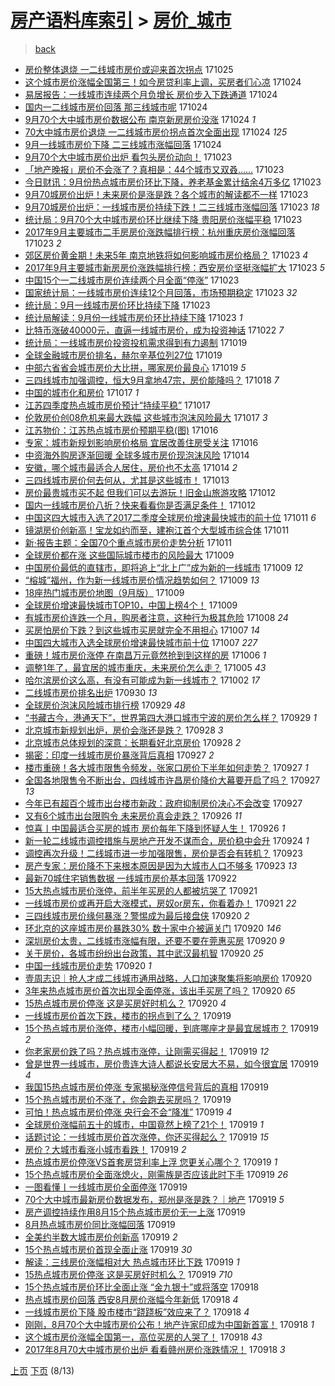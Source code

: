 [房产语料库索引](../../README.md)  > [房价_城市](房价_城市.md)
====
> [back](../README.md)

- [房价整体退烧 一二线城市房价或迎来首次拐点](http://jkwz.applinzi.com/ittc/7028347675693548561.html#%E6%88%BF%E4%BB%B7%E6%95%B4%E4%BD%93%E9%80%80%E7%83%A7+%E4%B8%80%E4%BA%8C%E7%BA%BF%E5%9F%8E%E5%B8%82%E6%88%BF%E4%BB%B7%E6%88%96%E8%BF%8E%E6%9D%A5%E9%A6%96%E6%AC%A1%E6%8B%90%E7%82%B9) 171025  
- [这个城市房价涨幅全国第三！如今房贷利率上调，买房者们心凉](http://jkwz.applinzi.com/ittc/7028065120100549649.html#%E8%BF%99%E4%B8%AA%E5%9F%8E%E5%B8%82%E6%88%BF%E4%BB%B7%E6%B6%A8%E5%B9%85%E5%85%A8%E5%9B%BD%E7%AC%AC%E4%B8%89%EF%BC%81%E5%A6%82%E4%BB%8A%E6%88%BF%E8%B4%B7%E5%88%A9%E7%8E%87%E4%B8%8A%E8%B0%83%EF%BC%8C%E4%B9%B0%E6%88%BF%E8%80%85%E4%BB%AC%E5%BF%83%E5%87%89) 171024  
- [易居报告：一线城市连续两个月负增长 房价步入下跌通道](http://jkwz.applinzi.com/ittc/7028043442905678865.html#%E6%98%93%E5%B1%85%E6%8A%A5%E5%91%8A%EF%BC%9A%E4%B8%80%E7%BA%BF%E5%9F%8E%E5%B8%82%E8%BF%9E%E7%BB%AD%E4%B8%A4%E4%B8%AA%E6%9C%88%E8%B4%9F%E5%A2%9E%E9%95%BF+%E6%88%BF%E4%BB%B7%E6%AD%A5%E5%85%A5%E4%B8%8B%E8%B7%8C%E9%80%9A%E9%81%93) 171024  
- [国内一二线城市房价回落 那三线城市呢](http://jkwz.applinzi.com/ittc/7028007450773554192.html#%E5%9B%BD%E5%86%85%E4%B8%80%E4%BA%8C%E7%BA%BF%E5%9F%8E%E5%B8%82%E6%88%BF%E4%BB%B7%E5%9B%9E%E8%90%BD+%E9%82%A3%E4%B8%89%E7%BA%BF%E5%9F%8E%E5%B8%82%E5%91%A2) 171024  
- [9月70个大中城市房价数据公布 南京新房房价没涨](http://jkwz.applinzi.com/ittc/7027950913807991825.html#9%E6%9C%8870%E4%B8%AA%E5%A4%A7%E4%B8%AD%E5%9F%8E%E5%B8%82%E6%88%BF%E4%BB%B7%E6%95%B0%E6%8D%AE%E5%85%AC%E5%B8%83+%E5%8D%97%E4%BA%AC%E6%96%B0%E6%88%BF%E6%88%BF%E4%BB%B7%E6%B2%A1%E6%B6%A8) 171024 *1* 
- [70大中城市房价退烧 一二线城市房价拐点首次全面出现](http://jkwz.applinzi.com/ittc/7027896156275868688.html#70%E5%A4%A7%E4%B8%AD%E5%9F%8E%E5%B8%82%E6%88%BF%E4%BB%B7%E9%80%80%E7%83%A7+%E4%B8%80%E4%BA%8C%E7%BA%BF%E5%9F%8E%E5%B8%82%E6%88%BF%E4%BB%B7%E6%8B%90%E7%82%B9%E9%A6%96%E6%AC%A1%E5%85%A8%E9%9D%A2%E5%87%BA%E7%8E%B0) 171024 *125* 
- [9月一线城市房价下降 二三线城市涨幅回落](http://jkwz.applinzi.com/ittc/7027894650168411153.html#9%E6%9C%88%E4%B8%80%E7%BA%BF%E5%9F%8E%E5%B8%82%E6%88%BF%E4%BB%B7%E4%B8%8B%E9%99%8D+%E4%BA%8C%E4%B8%89%E7%BA%BF%E5%9F%8E%E5%B8%82%E6%B6%A8%E5%B9%85%E5%9B%9E%E8%90%BD) 171024  
- [9月70个大中城市房价出炉 看包头房价动向！](http://jkwz.applinzi.com/ittc/7027761769534194705.html#9%E6%9C%8870%E4%B8%AA%E5%A4%A7%E4%B8%AD%E5%9F%8E%E5%B8%82%E6%88%BF%E4%BB%B7%E5%87%BA%E7%82%89+%E7%9C%8B%E5%8C%85%E5%A4%B4%E6%88%BF%E4%BB%B7%E5%8A%A8%E5%90%91%EF%BC%81) 171023  
- [「地产晚报」房价不会涨了？真相是：44个城市又双叒……](http://jkwz.applinzi.com/ittc/7027735587249980432.html#%E3%80%8C%E5%9C%B0%E4%BA%A7%E6%99%9A%E6%8A%A5%E3%80%8D%E6%88%BF%E4%BB%B7%E4%B8%8D%E4%BC%9A%E6%B6%A8%E4%BA%86%EF%BC%9F%E7%9C%9F%E7%9B%B8%E6%98%AF%EF%BC%9A44%E4%B8%AA%E5%9F%8E%E5%B8%82%E5%8F%88%E5%8F%8C%E5%8F%92%E2%80%A6%E2%80%A6) 171023  
- [今日财讯：9月份热点城市房价环比下降，养老基金累计结余4万多亿](http://jkwz.applinzi.com/ittc/7027688990810047504.html#%E4%BB%8A%E6%97%A5%E8%B4%A2%E8%AE%AF%EF%BC%9A9%E6%9C%88%E4%BB%BD%E7%83%AD%E7%82%B9%E5%9F%8E%E5%B8%82%E6%88%BF%E4%BB%B7%E7%8E%AF%E6%AF%94%E4%B8%8B%E9%99%8D%EF%BC%8C%E5%85%BB%E8%80%81%E5%9F%BA%E9%87%91%E7%B4%AF%E8%AE%A1%E7%BB%93%E4%BD%994%E4%B8%87%E5%A4%9A%E4%BA%BF) 171023  
- [9月70城房价出炉！未来房价是涨是跌？各个城市的解读都不一样](http://jkwz.applinzi.com/ittc/7027673892213228561.html#9%E6%9C%8870%E5%9F%8E%E6%88%BF%E4%BB%B7%E5%87%BA%E7%82%89%EF%BC%81%E6%9C%AA%E6%9D%A5%E6%88%BF%E4%BB%B7%E6%98%AF%E6%B6%A8%E6%98%AF%E8%B7%8C%EF%BC%9F%E5%90%84%E4%B8%AA%E5%9F%8E%E5%B8%82%E7%9A%84%E8%A7%A3%E8%AF%BB%E9%83%BD%E4%B8%8D%E4%B8%80%E6%A0%B7) 171023  
- [9月70城房价出炉：一线城市房价持续下跌！二三线城市涨幅回落](http://jkwz.applinzi.com/ittc/7027673892162896913.html#9%E6%9C%8870%E5%9F%8E%E6%88%BF%E4%BB%B7%E5%87%BA%E7%82%89%EF%BC%9A%E4%B8%80%E7%BA%BF%E5%9F%8E%E5%B8%82%E6%88%BF%E4%BB%B7%E6%8C%81%E7%BB%AD%E4%B8%8B%E8%B7%8C%EF%BC%81%E4%BA%8C%E4%B8%89%E7%BA%BF%E5%9F%8E%E5%B8%82%E6%B6%A8%E5%B9%85%E5%9B%9E%E8%90%BD) 171023 *18* 
- [统计局：9月70个大中城市房价环比继续下降 贵阳房价涨幅平稳](http://jkwz.applinzi.com/ittc/7027669033724412944.html#%E7%BB%9F%E8%AE%A1%E5%B1%80%EF%BC%9A9%E6%9C%8870%E4%B8%AA%E5%A4%A7%E4%B8%AD%E5%9F%8E%E5%B8%82%E6%88%BF%E4%BB%B7%E7%8E%AF%E6%AF%94%E7%BB%A7%E7%BB%AD%E4%B8%8B%E9%99%8D+%E8%B4%B5%E9%98%B3%E6%88%BF%E4%BB%B7%E6%B6%A8%E5%B9%85%E5%B9%B3%E7%A8%B3) 171023  
- [2017年9月主要城市二手房房价涨跌幅排行榜：杭州重庆房价涨幅回落](http://jkwz.applinzi.com/ittc/7027656280276206608.html#2017%E5%B9%B49%E6%9C%88%E4%B8%BB%E8%A6%81%E5%9F%8E%E5%B8%82%E4%BA%8C%E6%89%8B%E6%88%BF%E6%88%BF%E4%BB%B7%E6%B6%A8%E8%B7%8C%E5%B9%85%E6%8E%92%E8%A1%8C%E6%A6%9C%EF%BC%9A%E6%9D%AD%E5%B7%9E%E9%87%8D%E5%BA%86%E6%88%BF%E4%BB%B7%E6%B6%A8%E5%B9%85%E5%9B%9E%E8%90%BD) 171023 *2* 
- [郊区房价黄金期！未来5年 南京地铁将如何影响城市房价格局？](http://jkwz.applinzi.com/ittc/7027655320967578641.html#%E9%83%8A%E5%8C%BA%E6%88%BF%E4%BB%B7%E9%BB%84%E9%87%91%E6%9C%9F%EF%BC%81%E6%9C%AA%E6%9D%A55%E5%B9%B4+%E5%8D%97%E4%BA%AC%E5%9C%B0%E9%93%81%E5%B0%86%E5%A6%82%E4%BD%95%E5%BD%B1%E5%93%8D%E5%9F%8E%E5%B8%82%E6%88%BF%E4%BB%B7%E6%A0%BC%E5%B1%80%EF%BC%9F) 171023 *4* 
- [2017年9月主要城市新房房价涨跌幅排行榜：西安房价坚挺涨幅扩大](http://jkwz.applinzi.com/ittc/7027646519044473873.html#2017%E5%B9%B49%E6%9C%88%E4%B8%BB%E8%A6%81%E5%9F%8E%E5%B8%82%E6%96%B0%E6%88%BF%E6%88%BF%E4%BB%B7%E6%B6%A8%E8%B7%8C%E5%B9%85%E6%8E%92%E8%A1%8C%E6%A6%9C%EF%BC%9A%E8%A5%BF%E5%AE%89%E6%88%BF%E4%BB%B7%E5%9D%9A%E6%8C%BA%E6%B6%A8%E5%B9%85%E6%89%A9%E5%A4%A7) 171023 *5* 
- [中国15个一二线城市房价连续两个月全面“停涨”](http://jkwz.applinzi.com/ittc/7027626160085795856.html#%E4%B8%AD%E5%9B%BD15%E4%B8%AA%E4%B8%80%E4%BA%8C%E7%BA%BF%E5%9F%8E%E5%B8%82%E6%88%BF%E4%BB%B7%E8%BF%9E%E7%BB%AD%E4%B8%A4%E4%B8%AA%E6%9C%88%E5%85%A8%E9%9D%A2%E2%80%9C%E5%81%9C%E6%B6%A8%E2%80%9D) 171023  
- [国家统计局：一线城市房价连续12个月回落，市场预期稳定](http://jkwz.applinzi.com/ittc/7027582865892705297.html#%E5%9B%BD%E5%AE%B6%E7%BB%9F%E8%AE%A1%E5%B1%80%EF%BC%9A%E4%B8%80%E7%BA%BF%E5%9F%8E%E5%B8%82%E6%88%BF%E4%BB%B7%E8%BF%9E%E7%BB%AD12%E4%B8%AA%E6%9C%88%E5%9B%9E%E8%90%BD%EF%BC%8C%E5%B8%82%E5%9C%BA%E9%A2%84%E6%9C%9F%E7%A8%B3%E5%AE%9A) 171023 *32* 
- [统计局：9月一线城市房价环比持续下降](http://jkwz.applinzi.com/ittc/7027568228694492176.html#%E7%BB%9F%E8%AE%A1%E5%B1%80%EF%BC%9A9%E6%9C%88%E4%B8%80%E7%BA%BF%E5%9F%8E%E5%B8%82%E6%88%BF%E4%BB%B7%E7%8E%AF%E6%AF%94%E6%8C%81%E7%BB%AD%E4%B8%8B%E9%99%8D) 171023  
- [统计局解读：9月份一线城市房价环比持续下降](http://jkwz.applinzi.com/ittc/7027565861123130384.html#%E7%BB%9F%E8%AE%A1%E5%B1%80%E8%A7%A3%E8%AF%BB%EF%BC%9A9%E6%9C%88%E4%BB%BD%E4%B8%80%E7%BA%BF%E5%9F%8E%E5%B8%82%E6%88%BF%E4%BB%B7%E7%8E%AF%E6%AF%94%E6%8C%81%E7%BB%AD%E4%B8%8B%E9%99%8D) 171023 *1* 
- [比特币涨破40000元，直逼一线城市房价，成为投资神话](http://jkwz.applinzi.com/ittc/7027372962590753808.html#%E6%AF%94%E7%89%B9%E5%B8%81%E6%B6%A8%E7%A0%B440000%E5%85%83%EF%BC%8C%E7%9B%B4%E9%80%BC%E4%B8%80%E7%BA%BF%E5%9F%8E%E5%B8%82%E6%88%BF%E4%BB%B7%EF%BC%8C%E6%88%90%E4%B8%BA%E6%8A%95%E8%B5%84%E7%A5%9E%E8%AF%9D) 171022 *7* 
- [统计局：一线城市房价投资投机需求得到有力遏制](http://jkwz.applinzi.com/ittc/7026126831709848593.html#%E7%BB%9F%E8%AE%A1%E5%B1%80%EF%BC%9A%E4%B8%80%E7%BA%BF%E5%9F%8E%E5%B8%82%E6%88%BF%E4%BB%B7%E6%8A%95%E8%B5%84%E6%8A%95%E6%9C%BA%E9%9C%80%E6%B1%82%E5%BE%97%E5%88%B0%E6%9C%89%E5%8A%9B%E9%81%8F%E5%88%B6) 171019  
- [全球金融城市房价排名，赫尔辛基位列27位](http://jkwz.applinzi.com/ittc/7026096283838841872.html#%E5%85%A8%E7%90%83%E9%87%91%E8%9E%8D%E5%9F%8E%E5%B8%82%E6%88%BF%E4%BB%B7%E6%8E%92%E5%90%8D%EF%BC%8C%E8%B5%AB%E5%B0%94%E8%BE%9B%E5%9F%BA%E4%BD%8D%E5%88%9727%E4%BD%8D) 171019  
- [中部六省省会城市房价大比拼，哪家房价最良心](http://jkwz.applinzi.com/ittc/7026081213507453968.html#%E4%B8%AD%E9%83%A8%E5%85%AD%E7%9C%81%E7%9C%81%E4%BC%9A%E5%9F%8E%E5%B8%82%E6%88%BF%E4%BB%B7%E5%A4%A7%E6%AF%94%E6%8B%BC%EF%BC%8C%E5%93%AA%E5%AE%B6%E6%88%BF%E4%BB%B7%E6%9C%80%E8%89%AF%E5%BF%83) 171019 *5* 
- [三四线城市加强调控，恒大9月拿地47宗，房价能降吗？](http://jkwz.applinzi.com/ittc/7025799519139267601.html#%E4%B8%89%E5%9B%9B%E7%BA%BF%E5%9F%8E%E5%B8%82%E5%8A%A0%E5%BC%BA%E8%B0%83%E6%8E%A7%EF%BC%8C%E6%81%92%E5%A4%A79%E6%9C%88%E6%8B%BF%E5%9C%B047%E5%AE%97%EF%BC%8C%E6%88%BF%E4%BB%B7%E8%83%BD%E9%99%8D%E5%90%97%EF%BC%9F) 171018 *7* 
- [中国的城市化和房价](http://jkwz.applinzi.com/ittc/7025460192798589968.html#%E4%B8%AD%E5%9B%BD%E7%9A%84%E5%9F%8E%E5%B8%82%E5%8C%96%E5%92%8C%E6%88%BF%E4%BB%B7) 171017 *1* 
- [江苏四季度热点城市房价预计“持续平稳”](http://jkwz.applinzi.com/ittc/7025457597652665361.html#%E6%B1%9F%E8%8B%8F%E5%9B%9B%E5%AD%A3%E5%BA%A6%E7%83%AD%E7%82%B9%E5%9F%8E%E5%B8%82%E6%88%BF%E4%BB%B7%E9%A2%84%E8%AE%A1%E2%80%9C%E6%8C%81%E7%BB%AD%E5%B9%B3%E7%A8%B3%E2%80%9D) 171017  
- [伦敦房价创08危机来最大跌幅 这些城市泡沫风险最大](http://jkwz.applinzi.com/ittc/7025448326550520849.html#%E4%BC%A6%E6%95%A6%E6%88%BF%E4%BB%B7%E5%88%9B08%E5%8D%B1%E6%9C%BA%E6%9D%A5%E6%9C%80%E5%A4%A7%E8%B7%8C%E5%B9%85+%E8%BF%99%E4%BA%9B%E5%9F%8E%E5%B8%82%E6%B3%A1%E6%B2%AB%E9%A3%8E%E9%99%A9%E6%9C%80%E5%A4%A7) 171017 *3* 
- [江苏物价：江苏热点城市房价预期平稳(图)](http://jkwz.applinzi.com/ittc/7025156972813485073.html#%E6%B1%9F%E8%8B%8F%E7%89%A9%E4%BB%B7%EF%BC%9A%E6%B1%9F%E8%8B%8F%E7%83%AD%E7%82%B9%E5%9F%8E%E5%B8%82%E6%88%BF%E4%BB%B7%E9%A2%84%E6%9C%9F%E5%B9%B3%E7%A8%B3%28%E5%9B%BE%29) 171016  
- [专家：城市新规划影响房价格局 宜居改善住房受关注](http://jkwz.applinzi.com/ittc/7024963905670087696.html#%E4%B8%93%E5%AE%B6%EF%BC%9A%E5%9F%8E%E5%B8%82%E6%96%B0%E8%A7%84%E5%88%92%E5%BD%B1%E5%93%8D%E6%88%BF%E4%BB%B7%E6%A0%BC%E5%B1%80+%E5%AE%9C%E5%B1%85%E6%94%B9%E5%96%84%E4%BD%8F%E6%88%BF%E5%8F%97%E5%85%B3%E6%B3%A8) 171016  
- [中资海外购房逐渐回暖 全球多城市房价现泡沫风险](http://jkwz.applinzi.com/ittc/7024214206033953809.html#%E4%B8%AD%E8%B5%84%E6%B5%B7%E5%A4%96%E8%B4%AD%E6%88%BF%E9%80%90%E6%B8%90%E5%9B%9E%E6%9A%96+%E5%85%A8%E7%90%83%E5%A4%9A%E5%9F%8E%E5%B8%82%E6%88%BF%E4%BB%B7%E7%8E%B0%E6%B3%A1%E6%B2%AB%E9%A3%8E%E9%99%A9) 171014  
- [安徽，哪个城市最适合人居住，房价也不太高](http://jkwz.applinzi.com/ittc/7023477054807475217.html#%E5%AE%89%E5%BE%BD%EF%BC%8C%E5%93%AA%E4%B8%AA%E5%9F%8E%E5%B8%82%E6%9C%80%E9%80%82%E5%90%88%E4%BA%BA%E5%B1%85%E4%BD%8F%EF%BC%8C%E6%88%BF%E4%BB%B7%E4%B9%9F%E4%B8%8D%E5%A4%AA%E9%AB%98) 171014 *2* 
- [三四线城市房价何去何从，尤其是这些城市！](http://jkwz.applinzi.com/ittc/7023924893681452048.html#%E4%B8%89%E5%9B%9B%E7%BA%BF%E5%9F%8E%E5%B8%82%E6%88%BF%E4%BB%B7%E4%BD%95%E5%8E%BB%E4%BD%95%E4%BB%8E%EF%BC%8C%E5%B0%A4%E5%85%B6%E6%98%AF%E8%BF%99%E4%BA%9B%E5%9F%8E%E5%B8%82%EF%BC%81) 171013  
- [房价最贵城市买不起 但我们可以去游玩！旧金山旅游攻略](http://jkwz.applinzi.com/ittc/7023613777247994897.html#%E6%88%BF%E4%BB%B7%E6%9C%80%E8%B4%B5%E5%9F%8E%E5%B8%82%E4%B9%B0%E4%B8%8D%E8%B5%B7+%E4%BD%86%E6%88%91%E4%BB%AC%E5%8F%AF%E4%BB%A5%E5%8E%BB%E6%B8%B8%E7%8E%A9%EF%BC%81%E6%97%A7%E9%87%91%E5%B1%B1%E6%97%85%E6%B8%B8%E6%94%BB%E7%95%A5) 171012  
- [国内一线城市房价八折？快来看看你是否满足条件！](http://jkwz.applinzi.com/ittc/7023474229209728017.html#%E5%9B%BD%E5%86%85%E4%B8%80%E7%BA%BF%E5%9F%8E%E5%B8%82%E6%88%BF%E4%BB%B7%E5%85%AB%E6%8A%98%EF%BC%9F%E5%BF%AB%E6%9D%A5%E7%9C%8B%E7%9C%8B%E4%BD%A0%E6%98%AF%E5%90%A6%E6%BB%A1%E8%B6%B3%E6%9D%A1%E4%BB%B6%EF%BC%81) 171012  
- [中国这四大城市入选了2017二季度全球房价增速最快城市的前十位](http://jkwz.applinzi.com/ittc/7023317664242598929.html#%E4%B8%AD%E5%9B%BD%E8%BF%99%E5%9B%9B%E5%A4%A7%E5%9F%8E%E5%B8%82%E5%85%A5%E9%80%89%E4%BA%862017%E4%BA%8C%E5%AD%A3%E5%BA%A6%E5%85%A8%E7%90%83%E6%88%BF%E4%BB%B7%E5%A2%9E%E9%80%9F%E6%9C%80%E5%BF%AB%E5%9F%8E%E5%B8%82%E7%9A%84%E5%89%8D%E5%8D%81%E4%BD%8D) 171011 *6* 
- [镜湖房价创新高！宝龙如约而至，建袍江首个大型城市综合体](http://jkwz.applinzi.com/ittc/7023180643159245840.html#%E9%95%9C%E6%B9%96%E6%88%BF%E4%BB%B7%E5%88%9B%E6%96%B0%E9%AB%98%EF%BC%81%E5%AE%9D%E9%BE%99%E5%A6%82%E7%BA%A6%E8%80%8C%E8%87%B3%EF%BC%8C%E5%BB%BA%E8%A2%8D%E6%B1%9F%E9%A6%96%E4%B8%AA%E5%A4%A7%E5%9E%8B%E5%9F%8E%E5%B8%82%E7%BB%BC%E5%90%88%E4%BD%93) 171011  
- [新·报告主题：全国70个重点城市房价走势分析](http://jkwz.applinzi.com/ittc/7023123935711986704.html#%E6%96%B0%C2%B7%E6%8A%A5%E5%91%8A%E4%B8%BB%E9%A2%98%EF%BC%9A%E5%85%A8%E5%9B%BD70%E4%B8%AA%E9%87%8D%E7%82%B9%E5%9F%8E%E5%B8%82%E6%88%BF%E4%BB%B7%E8%B5%B0%E5%8A%BF%E5%88%86%E6%9E%90) 171011  
- [全球房价都在涨 这些国际城市楼市的风险最大](http://jkwz.applinzi.com/ittc/7022488841645196305.html#%E5%85%A8%E7%90%83%E6%88%BF%E4%BB%B7%E9%83%BD%E5%9C%A8%E6%B6%A8+%E8%BF%99%E4%BA%9B%E5%9B%BD%E9%99%85%E5%9F%8E%E5%B8%82%E6%A5%BC%E5%B8%82%E7%9A%84%E9%A3%8E%E9%99%A9%E6%9C%80%E5%A4%A7) 171009  
- [中国房价最低的直辖市，即将追上“北上广”成为新的一线城市](http://jkwz.applinzi.com/ittc/7022487391988876304.html#%E4%B8%AD%E5%9B%BD%E6%88%BF%E4%BB%B7%E6%9C%80%E4%BD%8E%E7%9A%84%E7%9B%B4%E8%BE%96%E5%B8%82%EF%BC%8C%E5%8D%B3%E5%B0%86%E8%BF%BD%E4%B8%8A%E2%80%9C%E5%8C%97%E4%B8%8A%E5%B9%BF%E2%80%9D%E6%88%90%E4%B8%BA%E6%96%B0%E7%9A%84%E4%B8%80%E7%BA%BF%E5%9F%8E%E5%B8%82) 171009 *12* 
- [“榕城”福州，作为新一线城市房价情况趋势如何？](http://jkwz.applinzi.com/ittc/7022433590498034704.html#%E2%80%9C%E6%A6%95%E5%9F%8E%E2%80%9D%E7%A6%8F%E5%B7%9E%EF%BC%8C%E4%BD%9C%E4%B8%BA%E6%96%B0%E4%B8%80%E7%BA%BF%E5%9F%8E%E5%B8%82%E6%88%BF%E4%BB%B7%E6%83%85%E5%86%B5%E8%B6%8B%E5%8A%BF%E5%A6%82%E4%BD%95%EF%BC%9F) 171009 *13* 
- [18座热门城市房价地图（9月版）](http://jkwz.applinzi.com/ittc/7022462081037763600.html#18%E5%BA%A7%E7%83%AD%E9%97%A8%E5%9F%8E%E5%B8%82%E6%88%BF%E4%BB%B7%E5%9C%B0%E5%9B%BE%EF%BC%889%E6%9C%88%E7%89%88%EF%BC%89) 171009  
- [全球房价增速最快城市TOP10，中国上榜4个！](http://jkwz.applinzi.com/ittc/7022405931290330129.html#%E5%85%A8%E7%90%83%E6%88%BF%E4%BB%B7%E5%A2%9E%E9%80%9F%E6%9C%80%E5%BF%AB%E5%9F%8E%E5%B8%82TOP10%EF%BC%8C%E4%B8%AD%E5%9B%BD%E4%B8%8A%E6%A6%9C4%E4%B8%AA%EF%BC%81) 171009  
- [有城市房价连跌一个月，购房者注意，这种行为极其危险](http://jkwz.applinzi.com/ittc/7022018923397121040.html#%E6%9C%89%E5%9F%8E%E5%B8%82%E6%88%BF%E4%BB%B7%E8%BF%9E%E8%B7%8C%E4%B8%80%E4%B8%AA%E6%9C%88%EF%BC%8C%E8%B4%AD%E6%88%BF%E8%80%85%E6%B3%A8%E6%84%8F%EF%BC%8C%E8%BF%99%E7%A7%8D%E8%A1%8C%E4%B8%BA%E6%9E%81%E5%85%B6%E5%8D%B1%E9%99%A9) 171008 *24* 
- [买房怕房价下跌？到这些城市买房就完全不用担心](http://jkwz.applinzi.com/ittc/7021812568979670032.html#%E4%B9%B0%E6%88%BF%E6%80%95%E6%88%BF%E4%BB%B7%E4%B8%8B%E8%B7%8C%EF%BC%9F%E5%88%B0%E8%BF%99%E4%BA%9B%E5%9F%8E%E5%B8%82%E4%B9%B0%E6%88%BF%E5%B0%B1%E5%AE%8C%E5%85%A8%E4%B8%8D%E7%94%A8%E6%8B%85%E5%BF%83) 171007 *14* 
- [中国四大城市入选全球房价增速最快城市前十位](http://jkwz.applinzi.com/ittc/7021496258471134225.html#%E4%B8%AD%E5%9B%BD%E5%9B%9B%E5%A4%A7%E5%9F%8E%E5%B8%82%E5%85%A5%E9%80%89%E5%85%A8%E7%90%83%E6%88%BF%E4%BB%B7%E5%A2%9E%E9%80%9F%E6%9C%80%E5%BF%AB%E5%9F%8E%E5%B8%82%E5%89%8D%E5%8D%81%E4%BD%8D) 171007 *227* 
- [重磅！城市房价涨停 在南昌万元竟然抢到到这样的房](http://jkwz.applinzi.com/ittc/7021216781765706769.html#%E9%87%8D%E7%A3%85%EF%BC%81%E5%9F%8E%E5%B8%82%E6%88%BF%E4%BB%B7%E6%B6%A8%E5%81%9C+%E5%9C%A8%E5%8D%97%E6%98%8C%E4%B8%87%E5%85%83%E7%AB%9F%E7%84%B6%E6%8A%A2%E5%88%B0%E5%88%B0%E8%BF%99%E6%A0%B7%E7%9A%84%E6%88%BF) 171006 *1* 
- [调整1年了，最宜居的城市重庆，未来房价怎么走？](http://jkwz.applinzi.com/ittc/7021105789949969424.html#%E8%B0%83%E6%95%B41%E5%B9%B4%E4%BA%86%EF%BC%8C%E6%9C%80%E5%AE%9C%E5%B1%85%E7%9A%84%E5%9F%8E%E5%B8%82%E9%87%8D%E5%BA%86%EF%BC%8C%E6%9C%AA%E6%9D%A5%E6%88%BF%E4%BB%B7%E6%80%8E%E4%B9%88%E8%B5%B0%EF%BC%9F) 171005 *43* 
- [哈尔滨房价这么高，有没有可能成为新一线城市？](http://jkwz.applinzi.com/ittc/7019160982746825744.html#%E5%93%88%E5%B0%94%E6%BB%A8%E6%88%BF%E4%BB%B7%E8%BF%99%E4%B9%88%E9%AB%98%EF%BC%8C%E6%9C%89%E6%B2%A1%E6%9C%89%E5%8F%AF%E8%83%BD%E6%88%90%E4%B8%BA%E6%96%B0%E4%B8%80%E7%BA%BF%E5%9F%8E%E5%B8%82%EF%BC%9F) 171002 *17* 
- [二线城市房价排名出炉](http://jkwz.applinzi.com/ittc/7019070625061274640.html#%E4%BA%8C%E7%BA%BF%E5%9F%8E%E5%B8%82%E6%88%BF%E4%BB%B7%E6%8E%92%E5%90%8D%E5%87%BA%E7%82%89) 170930 *13* 
- [全球房价泡沫风险城市排行榜](http://jkwz.applinzi.com/ittc/7018838606490371089.html#%E5%85%A8%E7%90%83%E6%88%BF%E4%BB%B7%E6%B3%A1%E6%B2%AB%E9%A3%8E%E9%99%A9%E5%9F%8E%E5%B8%82%E6%8E%92%E8%A1%8C%E6%A6%9C) 170929 *48* 
- [“书藏古今，港通天下”，世界第四大港口城市宁波的房价怎么样？](http://jkwz.applinzi.com/ittc/7018828425249424401.html#%E2%80%9C%E4%B9%A6%E8%97%8F%E5%8F%A4%E4%BB%8A%EF%BC%8C%E6%B8%AF%E9%80%9A%E5%A4%A9%E4%B8%8B%E2%80%9D%EF%BC%8C%E4%B8%96%E7%95%8C%E7%AC%AC%E5%9B%9B%E5%A4%A7%E6%B8%AF%E5%8F%A3%E5%9F%8E%E5%B8%82%E5%AE%81%E6%B3%A2%E7%9A%84%E6%88%BF%E4%BB%B7%E6%80%8E%E4%B9%88%E6%A0%B7%EF%BC%9F) 170929 *1* 
- [北京城市新规划出炉，房价会涨还是跌？](http://jkwz.applinzi.com/ittc/7018452959342625809.html#%E5%8C%97%E4%BA%AC%E5%9F%8E%E5%B8%82%E6%96%B0%E8%A7%84%E5%88%92%E5%87%BA%E7%82%89%EF%BC%8C%E6%88%BF%E4%BB%B7%E4%BC%9A%E6%B6%A8%E8%BF%98%E6%98%AF%E8%B7%8C%EF%BC%9F) 170928 *3* 
- [北京城市总体规划的深意：长期看好北京房价](http://jkwz.applinzi.com/ittc/7018293208667390992.html#%E5%8C%97%E4%BA%AC%E5%9F%8E%E5%B8%82%E6%80%BB%E4%BD%93%E8%A7%84%E5%88%92%E7%9A%84%E6%B7%B1%E6%84%8F%EF%BC%9A%E9%95%BF%E6%9C%9F%E7%9C%8B%E5%A5%BD%E5%8C%97%E4%BA%AC%E6%88%BF%E4%BB%B7) 170928 *2* 
- [揭密：印度一线城市房价暴涨背后真相](http://jkwz.applinzi.com/ittc/7018052392413824016.html#%E6%8F%AD%E5%AF%86%EF%BC%9A%E5%8D%B0%E5%BA%A6%E4%B8%80%E7%BA%BF%E5%9F%8E%E5%B8%82%E6%88%BF%E4%BB%B7%E6%9A%B4%E6%B6%A8%E8%83%8C%E5%90%8E%E7%9C%9F%E7%9B%B8) 170927 *2* 
- [楼市重磅！各大城市限售令频发，张家口房价下半年如何走势？](http://jkwz.applinzi.com/ittc/7018049504937509905.html#%E6%A5%BC%E5%B8%82%E9%87%8D%E7%A3%85%EF%BC%81%E5%90%84%E5%A4%A7%E5%9F%8E%E5%B8%82%E9%99%90%E5%94%AE%E4%BB%A4%E9%A2%91%E5%8F%91%EF%BC%8C%E5%BC%A0%E5%AE%B6%E5%8F%A3%E6%88%BF%E4%BB%B7%E4%B8%8B%E5%8D%8A%E5%B9%B4%E5%A6%82%E4%BD%95%E8%B5%B0%E5%8A%BF%EF%BC%9F) 170927 *1* 
- [全国各地限售令不断出台，四线城市许昌房价降价大幕要开启了吗？](http://jkwz.applinzi.com/ittc/7017996740018570256.html#%E5%85%A8%E5%9B%BD%E5%90%84%E5%9C%B0%E9%99%90%E5%94%AE%E4%BB%A4%E4%B8%8D%E6%96%AD%E5%87%BA%E5%8F%B0%EF%BC%8C%E5%9B%9B%E7%BA%BF%E5%9F%8E%E5%B8%82%E8%AE%B8%E6%98%8C%E6%88%BF%E4%BB%B7%E9%99%8D%E4%BB%B7%E5%A4%A7%E5%B9%95%E8%A6%81%E5%BC%80%E5%90%AF%E4%BA%86%E5%90%97%EF%BC%9F) 170927 *13* 
- [今年已有超百个城市出台楼市新政：政府抑制房价决心不会改变](http://jkwz.applinzi.com/ittc/7017923640786682897.html#%E4%BB%8A%E5%B9%B4%E5%B7%B2%E6%9C%89%E8%B6%85%E7%99%BE%E4%B8%AA%E5%9F%8E%E5%B8%82%E5%87%BA%E5%8F%B0%E6%A5%BC%E5%B8%82%E6%96%B0%E6%94%BF%EF%BC%9A%E6%94%BF%E5%BA%9C%E6%8A%91%E5%88%B6%E6%88%BF%E4%BB%B7%E5%86%B3%E5%BF%83%E4%B8%8D%E4%BC%9A%E6%94%B9%E5%8F%98) 170927  
- [又有6个城市出台限购令 未来房价真会走跌？](http://jkwz.applinzi.com/ittc/7017759472808887313.html#%E5%8F%88%E6%9C%896%E4%B8%AA%E5%9F%8E%E5%B8%82%E5%87%BA%E5%8F%B0%E9%99%90%E8%B4%AD%E4%BB%A4+%E6%9C%AA%E6%9D%A5%E6%88%BF%E4%BB%B7%E7%9C%9F%E4%BC%9A%E8%B5%B0%E8%B7%8C%EF%BC%9F) 170926 *11* 
- [惊喜丨中国最适合买房的城市 房价每年下降到怀疑人生！](http://jkwz.applinzi.com/ittc/7017609571064087569.html#%E6%83%8A%E5%96%9C%E4%B8%A8%E4%B8%AD%E5%9B%BD%E6%9C%80%E9%80%82%E5%90%88%E4%B9%B0%E6%88%BF%E7%9A%84%E5%9F%8E%E5%B8%82+%E6%88%BF%E4%BB%B7%E6%AF%8F%E5%B9%B4%E4%B8%8B%E9%99%8D%E5%88%B0%E6%80%80%E7%96%91%E4%BA%BA%E7%94%9F%EF%BC%81) 170926 *1* 
- [新一轮二线城市调控措施与房地产开发不谋而合，房价稳中会升](http://jkwz.applinzi.com/ittc/7016821491776357393.html#%E6%96%B0%E4%B8%80%E8%BD%AE%E4%BA%8C%E7%BA%BF%E5%9F%8E%E5%B8%82%E8%B0%83%E6%8E%A7%E6%8E%AA%E6%96%BD%E4%B8%8E%E6%88%BF%E5%9C%B0%E4%BA%A7%E5%BC%80%E5%8F%91%E4%B8%8D%E8%B0%8B%E8%80%8C%E5%90%88%EF%BC%8C%E6%88%BF%E4%BB%B7%E7%A8%B3%E4%B8%AD%E4%BC%9A%E5%8D%87) 170924 *1* 
- [调控再次升级！二线城市进一步加强限售，房价是否会有转机？](http://jkwz.applinzi.com/ittc/7016589474174338065.html#%E8%B0%83%E6%8E%A7%E5%86%8D%E6%AC%A1%E5%8D%87%E7%BA%A7%EF%BC%81%E4%BA%8C%E7%BA%BF%E5%9F%8E%E5%B8%82%E8%BF%9B%E4%B8%80%E6%AD%A5%E5%8A%A0%E5%BC%BA%E9%99%90%E5%94%AE%EF%BC%8C%E6%88%BF%E4%BB%B7%E6%98%AF%E5%90%A6%E4%BC%9A%E6%9C%89%E8%BD%AC%E6%9C%BA%EF%BC%9F) 170923  
- [房产专家：房价降不下来根本原因是因为大城市人口不够多](http://jkwz.applinzi.com/ittc/7016435091432277009.html#%E6%88%BF%E4%BA%A7%E4%B8%93%E5%AE%B6%EF%BC%9A%E6%88%BF%E4%BB%B7%E9%99%8D%E4%B8%8D%E4%B8%8B%E6%9D%A5%E6%A0%B9%E6%9C%AC%E5%8E%9F%E5%9B%A0%E6%98%AF%E5%9B%A0%E4%B8%BA%E5%A4%A7%E5%9F%8E%E5%B8%82%E4%BA%BA%E5%8F%A3%E4%B8%8D%E5%A4%9F%E5%A4%9A) 170923 *13* 
- [最新70城住宅销售数据 一线城市房价基本回落](http://jkwz.applinzi.com/ittc/7016134519214834704.html#%E6%9C%80%E6%96%B070%E5%9F%8E%E4%BD%8F%E5%AE%85%E9%94%80%E5%94%AE%E6%95%B0%E6%8D%AE+%E4%B8%80%E7%BA%BF%E5%9F%8E%E5%B8%82%E6%88%BF%E4%BB%B7%E5%9F%BA%E6%9C%AC%E5%9B%9E%E8%90%BD) 170922  
- [15大热点城市房价涨停，前半年买房的人都被坑哭了](http://jkwz.applinzi.com/ittc/7015706893442614289.html#15%E5%A4%A7%E7%83%AD%E7%82%B9%E5%9F%8E%E5%B8%82%E6%88%BF%E4%BB%B7%E6%B6%A8%E5%81%9C%EF%BC%8C%E5%89%8D%E5%8D%8A%E5%B9%B4%E4%B9%B0%E6%88%BF%E7%9A%84%E4%BA%BA%E9%83%BD%E8%A2%AB%E5%9D%91%E5%93%AD%E4%BA%86) 170921  
- [一线城市房价或再开启大涨模式，房奴or房东，你看着办！](http://jkwz.applinzi.com/ittc/7015706012085126161.html#%E4%B8%80%E7%BA%BF%E5%9F%8E%E5%B8%82%E6%88%BF%E4%BB%B7%E6%88%96%E5%86%8D%E5%BC%80%E5%90%AF%E5%A4%A7%E6%B6%A8%E6%A8%A1%E5%BC%8F%EF%BC%8C%E6%88%BF%E5%A5%B4or%E6%88%BF%E4%B8%9C%EF%BC%8C%E4%BD%A0%E7%9C%8B%E7%9D%80%E5%8A%9E%EF%BC%81) 170921 *22* 
- [三四线城市房价缘何暴涨？警惕成为最后接盘侠](http://jkwz.applinzi.com/ittc/7015445841148658705.html#%E4%B8%89%E5%9B%9B%E7%BA%BF%E5%9F%8E%E5%B8%82%E6%88%BF%E4%BB%B7%E7%BC%98%E4%BD%95%E6%9A%B4%E6%B6%A8%EF%BC%9F%E8%AD%A6%E6%83%95%E6%88%90%E4%B8%BA%E6%9C%80%E5%90%8E%E6%8E%A5%E7%9B%98%E4%BE%A0) 170920 *2* 
- [环北京的这座城市房价暴跌30% 数十家中介被逼关门](http://jkwz.applinzi.com/ittc/7015432378439435281.html#%E7%8E%AF%E5%8C%97%E4%BA%AC%E7%9A%84%E8%BF%99%E5%BA%A7%E5%9F%8E%E5%B8%82%E6%88%BF%E4%BB%B7%E6%9A%B4%E8%B7%8C30%25+%E6%95%B0%E5%8D%81%E5%AE%B6%E4%B8%AD%E4%BB%8B%E8%A2%AB%E9%80%BC%E5%85%B3%E9%97%A8) 170920 *146* 
- [深圳房价太贵，二线城市涨幅有限，还要不要在莞惠买房](http://jkwz.applinzi.com/ittc/7015393902012662800.html#%E6%B7%B1%E5%9C%B3%E6%88%BF%E4%BB%B7%E5%A4%AA%E8%B4%B5%EF%BC%8C%E4%BA%8C%E7%BA%BF%E5%9F%8E%E5%B8%82%E6%B6%A8%E5%B9%85%E6%9C%89%E9%99%90%EF%BC%8C%E8%BF%98%E8%A6%81%E4%B8%8D%E8%A6%81%E5%9C%A8%E8%8E%9E%E6%83%A0%E4%B9%B0%E6%88%BF) 170920 *9* 
- [关于房价，各城市纷纷出台政策，其中武汉最机智](http://jkwz.applinzi.com/ittc/7015356289683817488.html#%E5%85%B3%E4%BA%8E%E6%88%BF%E4%BB%B7%EF%BC%8C%E5%90%84%E5%9F%8E%E5%B8%82%E7%BA%B7%E7%BA%B7%E5%87%BA%E5%8F%B0%E6%94%BF%E7%AD%96%EF%BC%8C%E5%85%B6%E4%B8%AD%E6%AD%A6%E6%B1%89%E6%9C%80%E6%9C%BA%E6%99%BA) 170920 *25* 
- [中国一线城市房价走势](http://jkwz.applinzi.com/ittc/7015333455204992016.html#%E4%B8%AD%E5%9B%BD%E4%B8%80%E7%BA%BF%E5%9F%8E%E5%B8%82%E6%88%BF%E4%BB%B7%E8%B5%B0%E5%8A%BF) 170920 *1* 
- [壹周志识｜抢人才成二线城市通用战略，人口加速聚集将影响房价](http://jkwz.applinzi.com/ittc/7015328638487233553.html#%E5%A3%B9%E5%91%A8%E5%BF%97%E8%AF%86%EF%BD%9C%E6%8A%A2%E4%BA%BA%E6%89%8D%E6%88%90%E4%BA%8C%E7%BA%BF%E5%9F%8E%E5%B8%82%E9%80%9A%E7%94%A8%E6%88%98%E7%95%A5%EF%BC%8C%E4%BA%BA%E5%8F%A3%E5%8A%A0%E9%80%9F%E8%81%9A%E9%9B%86%E5%B0%86%E5%BD%B1%E5%93%8D%E6%88%BF%E4%BB%B7) 170920  
- [3年来热点城市房价首次出现全面停涨，该出手买房了吗？](http://jkwz.applinzi.com/ittc/7015204997997003793.html#3%E5%B9%B4%E6%9D%A5%E7%83%AD%E7%82%B9%E5%9F%8E%E5%B8%82%E6%88%BF%E4%BB%B7%E9%A6%96%E6%AC%A1%E5%87%BA%E7%8E%B0%E5%85%A8%E9%9D%A2%E5%81%9C%E6%B6%A8%EF%BC%8C%E8%AF%A5%E5%87%BA%E6%89%8B%E4%B9%B0%E6%88%BF%E4%BA%86%E5%90%97%EF%BC%9F) 170920 *65* 
- [15热点城市房价停涨 这是买房好时机么？](http://jkwz.applinzi.com/ittc/7015171013833393168.html#15%E7%83%AD%E7%82%B9%E5%9F%8E%E5%B8%82%E6%88%BF%E4%BB%B7%E5%81%9C%E6%B6%A8+%E8%BF%99%E6%98%AF%E4%B9%B0%E6%88%BF%E5%A5%BD%E6%97%B6%E6%9C%BA%E4%B9%88%EF%BC%9F) 170920 *4* 
- [一线城市房价首次下跌，楼市的拐点到了么？](http://jkwz.applinzi.com/ittc/7015069181991715857.html#%E4%B8%80%E7%BA%BF%E5%9F%8E%E5%B8%82%E6%88%BF%E4%BB%B7%E9%A6%96%E6%AC%A1%E4%B8%8B%E8%B7%8C%EF%BC%8C%E6%A5%BC%E5%B8%82%E7%9A%84%E6%8B%90%E7%82%B9%E5%88%B0%E4%BA%86%E4%B9%88%EF%BC%9F) 170919  
- [15个热点城市房价涨停，楼市小幅回暖，到底哪座才是最宜居城市？](http://jkwz.applinzi.com/ittc/7015078651652211729.html#15%E4%B8%AA%E7%83%AD%E7%82%B9%E5%9F%8E%E5%B8%82%E6%88%BF%E4%BB%B7%E6%B6%A8%E5%81%9C%EF%BC%8C%E6%A5%BC%E5%B8%82%E5%B0%8F%E5%B9%85%E5%9B%9E%E6%9A%96%EF%BC%8C%E5%88%B0%E5%BA%95%E5%93%AA%E5%BA%A7%E6%89%8D%E6%98%AF%E6%9C%80%E5%AE%9C%E5%B1%85%E5%9F%8E%E5%B8%82%EF%BC%9F) 170919 *2* 
- [你老家房价跌了吗？热点城市涨停，让刚需买得起！](http://jkwz.applinzi.com/ittc/7015069567574082577.html#%E4%BD%A0%E8%80%81%E5%AE%B6%E6%88%BF%E4%BB%B7%E8%B7%8C%E4%BA%86%E5%90%97%EF%BC%9F%E7%83%AD%E7%82%B9%E5%9F%8E%E5%B8%82%E6%B6%A8%E5%81%9C%EF%BC%8C%E8%AE%A9%E5%88%9A%E9%9C%80%E4%B9%B0%E5%BE%97%E8%B5%B7%EF%BC%81) 170919 *12* 
- [曾是世界一线城市，房价贵连大诗人都说长安居大不易，如今很宜居](http://jkwz.applinzi.com/ittc/7015069478277350417.html#%E6%9B%BE%E6%98%AF%E4%B8%96%E7%95%8C%E4%B8%80%E7%BA%BF%E5%9F%8E%E5%B8%82%EF%BC%8C%E6%88%BF%E4%BB%B7%E8%B4%B5%E8%BF%9E%E5%A4%A7%E8%AF%97%E4%BA%BA%E9%83%BD%E8%AF%B4%E9%95%BF%E5%AE%89%E5%B1%85%E5%A4%A7%E4%B8%8D%E6%98%93%EF%BC%8C%E5%A6%82%E4%BB%8A%E5%BE%88%E5%AE%9C%E5%B1%85) 170919 *4* 
- [我国15热点城市房价停涨 专家揭秘涨停信号背后的真相](http://jkwz.applinzi.com/ittc/7015065478681330705.html#%E6%88%91%E5%9B%BD15%E7%83%AD%E7%82%B9%E5%9F%8E%E5%B8%82%E6%88%BF%E4%BB%B7%E5%81%9C%E6%B6%A8+%E4%B8%93%E5%AE%B6%E6%8F%AD%E7%A7%98%E6%B6%A8%E5%81%9C%E4%BF%A1%E5%8F%B7%E8%83%8C%E5%90%8E%E7%9A%84%E7%9C%9F%E7%9B%B8) 170919  
- [15个热点城市房价不涨了，你会跑去买房吗？](http://jkwz.applinzi.com/ittc/7015049009159472144.html#15%E4%B8%AA%E7%83%AD%E7%82%B9%E5%9F%8E%E5%B8%82%E6%88%BF%E4%BB%B7%E4%B8%8D%E6%B6%A8%E4%BA%86%EF%BC%8C%E4%BD%A0%E4%BC%9A%E8%B7%91%E5%8E%BB%E4%B9%B0%E6%88%BF%E5%90%97%EF%BC%9F) 170919  
- [可怕！热点城市房价停涨 央行会不会“降准”](http://jkwz.applinzi.com/ittc/7015045977428460561.html#%E5%8F%AF%E6%80%95%EF%BC%81%E7%83%AD%E7%82%B9%E5%9F%8E%E5%B8%82%E6%88%BF%E4%BB%B7%E5%81%9C%E6%B6%A8+%E5%A4%AE%E8%A1%8C%E4%BC%9A%E4%B8%8D%E4%BC%9A%E2%80%9C%E9%99%8D%E5%87%86%E2%80%9D) 170919 *4* 
- [全球房价涨幅前五十的城市，中国竟然上榜了21个！](http://jkwz.applinzi.com/ittc/7015040472920359952.html#%E5%85%A8%E7%90%83%E6%88%BF%E4%BB%B7%E6%B6%A8%E5%B9%85%E5%89%8D%E4%BA%94%E5%8D%81%E7%9A%84%E5%9F%8E%E5%B8%82%EF%BC%8C%E4%B8%AD%E5%9B%BD%E7%AB%9F%E7%84%B6%E4%B8%8A%E6%A6%9C%E4%BA%8621%E4%B8%AA%EF%BC%81) 170919 *1* 
- [话题讨论：一线城市房价首次涨停，你还买得起么？](http://jkwz.applinzi.com/ittc/7015038946290172944.html#%E8%AF%9D%E9%A2%98%E8%AE%A8%E8%AE%BA%EF%BC%9A%E4%B8%80%E7%BA%BF%E5%9F%8E%E5%B8%82%E6%88%BF%E4%BB%B7%E9%A6%96%E6%AC%A1%E6%B6%A8%E5%81%9C%EF%BC%8C%E4%BD%A0%E8%BF%98%E4%B9%B0%E5%BE%97%E8%B5%B7%E4%B9%88%EF%BC%9F) 170919 *15* 
- [房价？大城市看涨小城市看跌！](http://jkwz.applinzi.com/ittc/7015019965206496273.html#%E6%88%BF%E4%BB%B7%EF%BC%9F%E5%A4%A7%E5%9F%8E%E5%B8%82%E7%9C%8B%E6%B6%A8%E5%B0%8F%E5%9F%8E%E5%B8%82%E7%9C%8B%E8%B7%8C%EF%BC%81) 170919 *2* 
- [热点城市房价停涨VS首套房贷利率上浮 您更关心哪个？](http://jkwz.applinzi.com/ittc/7015023904048022544.html#%E7%83%AD%E7%82%B9%E5%9F%8E%E5%B8%82%E6%88%BF%E4%BB%B7%E5%81%9C%E6%B6%A8VS%E9%A6%96%E5%A5%97%E6%88%BF%E8%B4%B7%E5%88%A9%E7%8E%87%E4%B8%8A%E6%B5%AE+%E6%82%A8%E6%9B%B4%E5%85%B3%E5%BF%83%E5%93%AA%E4%B8%AA%EF%BC%9F) 170919 *1* 
- [15个热点城市房价全面涨熄火，刚需族是否应该此时下手](http://jkwz.applinzi.com/ittc/7015021280238240784.html#15%E4%B8%AA%E7%83%AD%E7%82%B9%E5%9F%8E%E5%B8%82%E6%88%BF%E4%BB%B7%E5%85%A8%E9%9D%A2%E6%B6%A8%E7%86%84%E7%81%AB%EF%BC%8C%E5%88%9A%E9%9C%80%E6%97%8F%E6%98%AF%E5%90%A6%E5%BA%94%E8%AF%A5%E6%AD%A4%E6%97%B6%E4%B8%8B%E6%89%8B) 170919 *26* 
- [一图看懂丨一线城市房价全面停涨](http://jkwz.applinzi.com/ittc/7015005676408144912.html#%E4%B8%80%E5%9B%BE%E7%9C%8B%E6%87%82%E4%B8%A8%E4%B8%80%E7%BA%BF%E5%9F%8E%E5%B8%82%E6%88%BF%E4%BB%B7%E5%85%A8%E9%9D%A2%E5%81%9C%E6%B6%A8) 170919  
- [70个大中城市最新房价数据发布，郑州是涨是跌？｜地产](http://jkwz.applinzi.com/ittc/7014960875889493008.html#70%E4%B8%AA%E5%A4%A7%E4%B8%AD%E5%9F%8E%E5%B8%82%E6%9C%80%E6%96%B0%E6%88%BF%E4%BB%B7%E6%95%B0%E6%8D%AE%E5%8F%91%E5%B8%83%EF%BC%8C%E9%83%91%E5%B7%9E%E6%98%AF%E6%B6%A8%E6%98%AF%E8%B7%8C%EF%BC%9F%EF%BD%9C%E5%9C%B0%E4%BA%A7) 170919 *5* 
- [房产调控持续作用8月15个热点城市房价无一上涨](http://jkwz.applinzi.com/ittc/7014950928787178512.html#%E6%88%BF%E4%BA%A7%E8%B0%83%E6%8E%A7%E6%8C%81%E7%BB%AD%E4%BD%9C%E7%94%A88%E6%9C%8815%E4%B8%AA%E7%83%AD%E7%82%B9%E5%9F%8E%E5%B8%82%E6%88%BF%E4%BB%B7%E6%97%A0%E4%B8%80%E4%B8%8A%E6%B6%A8) 170919  
- [8月热点城市房价同比涨幅回落](http://jkwz.applinzi.com/ittc/7014889554174280720.html#8%E6%9C%88%E7%83%AD%E7%82%B9%E5%9F%8E%E5%B8%82%E6%88%BF%E4%BB%B7%E5%90%8C%E6%AF%94%E6%B6%A8%E5%B9%85%E5%9B%9E%E8%90%BD) 170919  
- [全美约半数大城市房价创新高](http://jkwz.applinzi.com/ittc/7014865441028310033.html#%E5%85%A8%E7%BE%8E%E7%BA%A6%E5%8D%8A%E6%95%B0%E5%A4%A7%E5%9F%8E%E5%B8%82%E6%88%BF%E4%BB%B7%E5%88%9B%E6%96%B0%E9%AB%98) 170919 *2* 
- [15个热点城市房价首现全面止涨](http://jkwz.applinzi.com/ittc/7014810996907181073.html#15%E4%B8%AA%E7%83%AD%E7%82%B9%E5%9F%8E%E5%B8%82%E6%88%BF%E4%BB%B7%E9%A6%96%E7%8E%B0%E5%85%A8%E9%9D%A2%E6%AD%A2%E6%B6%A8) 170919 *30* 
- [解读：三线房价涨幅相对大 热点城市环比下跌](http://jkwz.applinzi.com/ittc/7014805296457974801.html#%E8%A7%A3%E8%AF%BB%EF%BC%9A%E4%B8%89%E7%BA%BF%E6%88%BF%E4%BB%B7%E6%B6%A8%E5%B9%85%E7%9B%B8%E5%AF%B9%E5%A4%A7+%E7%83%AD%E7%82%B9%E5%9F%8E%E5%B8%82%E7%8E%AF%E6%AF%94%E4%B8%8B%E8%B7%8C) 170919 *1* 
- [15热点城市房价停涨 这是买房好时机么？](http://jkwz.applinzi.com/ittc/7014802781251306512.html#15%E7%83%AD%E7%82%B9%E5%9F%8E%E5%B8%82%E6%88%BF%E4%BB%B7%E5%81%9C%E6%B6%A8+%E8%BF%99%E6%98%AF%E4%B9%B0%E6%88%BF%E5%A5%BD%E6%97%B6%E6%9C%BA%E4%B9%88%EF%BC%9F) 170919 *710* 
- [15个热点城市房价环比全面止涨 “金九银十”或将落空](http://jkwz.applinzi.com/ittc/7014754712925242385.html#15%E4%B8%AA%E7%83%AD%E7%82%B9%E5%9F%8E%E5%B8%82%E6%88%BF%E4%BB%B7%E7%8E%AF%E6%AF%94%E5%85%A8%E9%9D%A2%E6%AD%A2%E6%B6%A8+%E2%80%9C%E9%87%91%E4%B9%9D%E9%93%B6%E5%8D%81%E2%80%9D%E6%88%96%E5%B0%86%E8%90%BD%E7%A9%BA) 170918  
- [热点城市房价回落 西安8月房价涨幅今年新低](http://jkwz.applinzi.com/ittc/7014726121629942801.html#%E7%83%AD%E7%82%B9%E5%9F%8E%E5%B8%82%E6%88%BF%E4%BB%B7%E5%9B%9E%E8%90%BD+%E8%A5%BF%E5%AE%898%E6%9C%88%E6%88%BF%E4%BB%B7%E6%B6%A8%E5%B9%85%E4%BB%8A%E5%B9%B4%E6%96%B0%E4%BD%8E) 170918 *4* 
- [一线城市房价下降 股市楼市“跷跷板”效应来了？](http://jkwz.applinzi.com/ittc/7014725568581600272.html#%E4%B8%80%E7%BA%BF%E5%9F%8E%E5%B8%82%E6%88%BF%E4%BB%B7%E4%B8%8B%E9%99%8D+%E8%82%A1%E5%B8%82%E6%A5%BC%E5%B8%82%E2%80%9C%E8%B7%B7%E8%B7%B7%E6%9D%BF%E2%80%9D%E6%95%88%E5%BA%94%E6%9D%A5%E4%BA%86%EF%BC%9F) 170918 *4* 
- [刚刚，8月70个大中城市房价公布！地产许家印成为中国新首富！](http://jkwz.applinzi.com/ittc/7014697005287474193.html#%E5%88%9A%E5%88%9A%EF%BC%8C8%E6%9C%8870%E4%B8%AA%E5%A4%A7%E4%B8%AD%E5%9F%8E%E5%B8%82%E6%88%BF%E4%BB%B7%E5%85%AC%E5%B8%83%EF%BC%81%E5%9C%B0%E4%BA%A7%E8%AE%B8%E5%AE%B6%E5%8D%B0%E6%88%90%E4%B8%BA%E4%B8%AD%E5%9B%BD%E6%96%B0%E9%A6%96%E5%AF%8C%EF%BC%81) 170918 *1* 
- [这个城市房价涨幅全国第一，高位买房的人哭了！](http://jkwz.applinzi.com/ittc/7014691601287496720.html#%E8%BF%99%E4%B8%AA%E5%9F%8E%E5%B8%82%E6%88%BF%E4%BB%B7%E6%B6%A8%E5%B9%85%E5%85%A8%E5%9B%BD%E7%AC%AC%E4%B8%80%EF%BC%8C%E9%AB%98%E4%BD%8D%E4%B9%B0%E6%88%BF%E7%9A%84%E4%BA%BA%E5%93%AD%E4%BA%86%EF%BC%81) 170918 *43* 
- [2017年8月70大中城市房价出炉 看看赣州房价涨跌情况！](http://jkwz.applinzi.com/ittc/7014689879320167440.html#2017%E5%B9%B48%E6%9C%8870%E5%A4%A7%E4%B8%AD%E5%9F%8E%E5%B8%82%E6%88%BF%E4%BB%B7%E5%87%BA%E7%82%89+%E7%9C%8B%E7%9C%8B%E8%B5%A3%E5%B7%9E%E6%88%BF%E4%BB%B7%E6%B6%A8%E8%B7%8C%E6%83%85%E5%86%B5%EF%BC%81) 170918 *3* 


 [上页](房价_城市9.md) [下页](房价_城市7.md)          (8/13)
